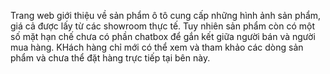 Trang web giới thiệu về sản phẩm ô tô cung cấp những hình ảnh sản phẩm, giá cả được lấy từ các showroom thực tế. Tuy nhiên sản phẩm còn có một số mặt hạn chế chưa có phần chatbox để gắn kết giữa người bán và người mua hàng. KHách hàng chỉ mới có thể xem và tham khảo các dòng sản phẩm và chưa thể đặt hàng trực tiếp tại bên này.
